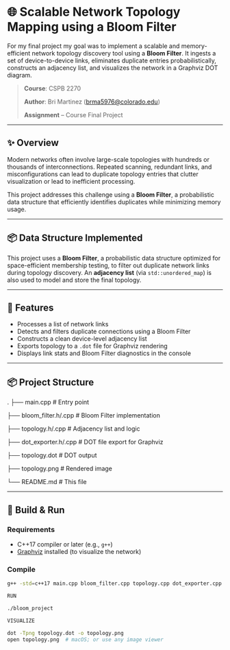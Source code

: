 # 🌐 Scalable Network Topology Mapping using a Bloom Filter

For my final project my goal was to implement a scalable and memory-efficient network topology discovery tool using a **Bloom Filter**. It ingests a set of device-to-device links, eliminates duplicate entries probabilistically, constructs an adjacency list, and visualizes the network in a Graphviz DOT diagram.

> **Course**: CSPB 2270
> 
> **Author**: Bri Martinez (brma5976@colorado.edu)
> 
> **Assignment** – Course Final Project

---

## ✨ Overview

Modern networks often involve large-scale topologies with hundreds or thousands of interconnections. Repeated scanning, redundant links, and misconfigurations can lead to duplicate topology entries that clutter visualization or lead to inefficient processing.

This project addresses this challenge using a **Bloom Filter**, a probabilistic data structure that efficiently identifies duplicates while minimizing memory usage.

---

## 📦 Data Structure Implemented

This project uses a **Bloom Filter**, a probabilistic data structure optimized for space-efficient membership testing, to filter out duplicate network links during topology discovery. An **adjacency list** (via `std::unordered_map`) is also used to model and store the final topology.

---

## 🔧 Features

- Processes a list of network links  
- Detects and filters duplicate connections using a Bloom Filter  
- Constructs a clean device-level adjacency list  
- Exports topology to a `.dot` file for Graphviz rendering  
- Displays link stats and Bloom Filter diagnostics in the console   

---

## 📦 Project Structure

.
├── main.cpp # Entry point

├── bloom_filter.h/.cpp # Bloom Filter implementation

├── topology.h/.cpp # Adjacency list and logic

├── dot_exporter.h/.cpp # DOT file export for Graphviz

├── topology.dot # DOT output

├── topology.png # Rendered image

└── README.md # This file

---

## 🚀 Build & Run

### Requirements

- C++17 compiler or later (e.g., `g++`)
- [Graphviz](https://graphviz.org/download/) installed (to visualize the network)

### Compile

```bash
g++ -std=c++17 main.cpp bloom_filter.cpp topology.cpp dot_exporter.cpp -o bloom_project

RUN

./bloom_project

VISUALIZE

dot -Tpng topology.dot -o topology.png
open topology.png  # macOS; or use any image viewer